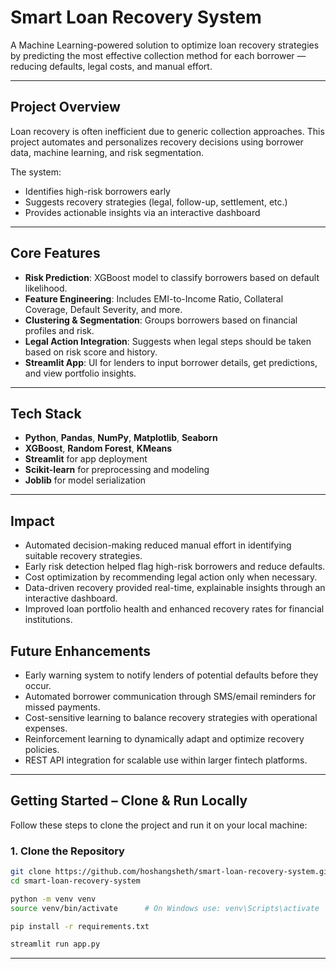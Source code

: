 # Smart Loan Recovery System

A Machine Learning-powered solution to optimize loan recovery strategies by predicting the most effective collection method for each borrower — reducing defaults, legal costs, and manual effort.

---

## Project Overview

Loan recovery is often inefficient due to generic collection approaches. This project automates and personalizes recovery decisions using borrower data, machine learning, and risk segmentation.

The system:
- Identifies high-risk borrowers early
- Suggests recovery strategies (legal, follow-up, settlement, etc.)
- Provides actionable insights via an interactive dashboard

---

## Core Features

- **Risk Prediction**: XGBoost model to classify borrowers based on default likelihood.
- **Feature Engineering**: Includes EMI-to-Income Ratio, Collateral Coverage, Default Severity, and more.
- **Clustering & Segmentation**: Groups borrowers based on financial profiles and risk.
- **Legal Action Integration**: Suggests when legal steps should be taken based on risk score and history.
- **Streamlit App**: UI for lenders to input borrower details, get predictions, and view portfolio insights.

---

## Tech Stack

- **Python**, **Pandas**, **NumPy**, **Matplotlib**, **Seaborn**
- **XGBoost**, **Random Forest**, **KMeans**
- **Streamlit** for app deployment
- **Scikit-learn** for preprocessing and modeling
- **Joblib** for model serialization

---

## Impact

- Automated decision-making reduced manual effort in identifying suitable recovery strategies.
- Early risk detection helped flag high-risk borrowers and reduce defaults.
- Cost optimization by recommending legal action only when necessary.
- Data-driven recovery provided real-time, explainable insights through an interactive dashboard.
- Improved loan portfolio health and enhanced recovery rates for financial institutions.

## Future Enhancements

- Early warning system to notify lenders of potential defaults before they occur.
- Automated borrower communication through SMS/email reminders for missed payments.
- Cost-sensitive learning to balance recovery strategies with operational expenses.
- Reinforcement learning to dynamically adapt and optimize recovery policies.
- REST API integration for scalable use within larger fintech platforms.

---

## Getting Started – Clone & Run Locally

Follow these steps to clone the project and run it on your local machine:

### 1. Clone the Repository

```bash
git clone https://github.com/hoshangsheth/smart-loan-recovery-system.git
cd smart-loan-recovery-system

python -m venv venv
source venv/bin/activate      # On Windows use: venv\Scripts\activate

pip install -r requirements.txt

streamlit run app.py
```

---
